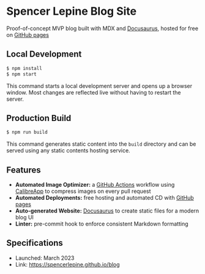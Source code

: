 # Spencer Lepine Blog Site

Proof-of-concept MVP blog built with MDX and [Docusaurus](https://docusaurus.io/), hosted for free on [GitHub pages](https://pages.github.com/)

## Local Development

```sh
$ npm install
$ npm start
```

This command starts a local development server and opens up a browser window. Most changes are reflected live without having to restart the server.

## Production Build

```sh
$ npm run build
```

This command generates static content into the `build` directory and can be served using any static contents hosting service.

## Features

- **Automated Image Optimizer:** a [GitHub Actions](https://github.com/features/actions) workflow using [CalibreApp](https://github.com/calibreapp/image-actions) to compress images on every pull request
- **Automated Deployments:** free hosting and automated CD with [GitHub pages](https://pages.github.com/)
- **Auto-generated Website:** [Docusaurus](https://docusaurus.io/) to create static files for a modern blog UI
- **Linter:** pre-commit hook to enforce consistent Markdown formatting

## Specifications

- Launched: March 2023
- Link: https://spencerlepine.github.io/blog
